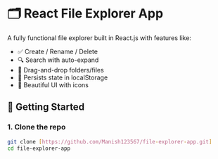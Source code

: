 # 🗂 React File Explorer App

A fully functional file explorer built in React.js with features like:
- ✅ Create / Rename / Delete
- 🔍 Search with auto-expand
- 📁 Drag-and-drop folders/files
- 💾 Persists state in localStorage
- 📘 Beautiful UI with icons

## 🚀 Getting Started

### 1. Clone the repo
```bash
git clone [https://github.com/Manish123567/file-explorer-app.git]
cd file-explorer-app

